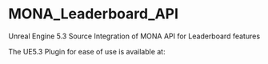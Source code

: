# MONA_Leaderboard_API
Unreal Engine 5.3 Source Integration of MONA API for Leaderboard features

The UE5.3 Plugin for ease of use is available at: 
